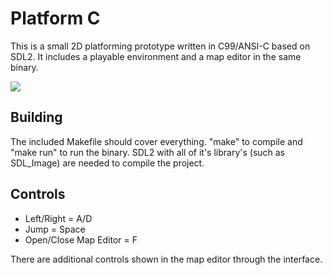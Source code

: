 # Platform C

This is a small 2D platforming prototype written in C99/ANSI-C based on SDL2. It includes a playable environment and a map editor in the same binary.

![](https://thumbs.gfycat.com/ApprehensiveAffectionateFieldmouse-size_restricted.gif)


## Building
The included Makefile should cover everything. "make" to compile and "make run" to run the binary. SDL2 with all of it's library's (such as SDL_Image) are needed to compile the project.

## Controls
- Left/Right = A/D
- Jump = Space
- Open/Close Map Editor = F

There are additional controls shown in the map editor through the interface.
